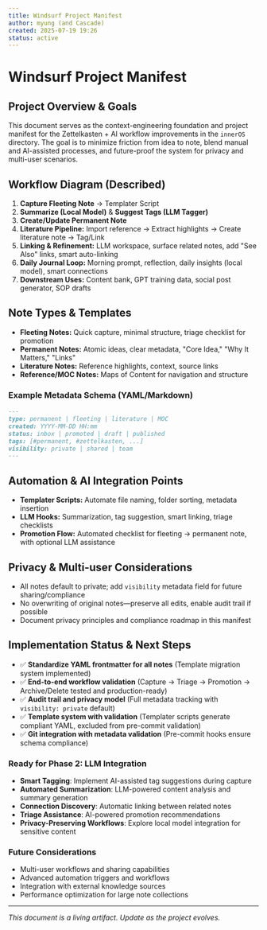 ```yaml
---
title: Windsurf Project Manifest
author: myung (and Cascade)
created: 2025-07-19 19:26
status: active
---
```


# Windsurf Project Manifest

## Project Overview & Goals
This document serves as the context-engineering foundation and project manifest for the Zettelkasten + AI workflow improvements in the `innerOS` directory. The goal is to minimize friction from idea to note, blend manual and AI-assisted processes, and future-proof the system for privacy and multi-user scenarios.

## Workflow Diagram (Described)
1. **Capture Fleeting Note** → Templater Script
2. **Summarize (Local Model)** & **Suggest Tags (LLM Tagger)**
3. **Create/Update Permanent Note**
4. **Literature Pipeline:** Import reference → Extract highlights → Create literature note → Tag/Link
5. **Linking & Refinement:** LLM workspace, surface related notes, add "See Also" links, smart auto-linking
6. **Daily Journal Loop:** Morning prompt, reflection, daily insights (local model), smart connections
7. **Downstream Uses:** Content bank, GPT training data, social post generator, SOP drafts

## Note Types & Templates
- **Fleeting Notes:** Quick capture, minimal structure, triage checklist for promotion
- **Permanent Notes:** Atomic ideas, clear metadata, "Core Idea," "Why It Matters," "Links"
- **Literature Notes:** Reference highlights, context, source links
- **Reference/MOC Notes:** Maps of Content for navigation and structure

### Example Metadata Schema (YAML/Markdown)
```markdown
---
type: permanent | fleeting | literature | MOC
created: YYYY-MM-DD HH:mm
status: inbox | promoted | draft | published
tags: [#permanent, #zettelkasten, ...]
visibility: private | shared | team
---
```

## Automation & AI Integration Points
- **Templater Scripts:** Automate file naming, folder sorting, metadata insertion
- **LLM Hooks:** Summarization, tag suggestion, smart linking, triage checklists
- **Promotion Flow:** Automated checklist for fleeting → permanent note, with optional LLM assistance

## Privacy & Multi-user Considerations
- All notes default to private; add `visibility` metadata field for future sharing/compliance
- No overwriting of original notes—preserve all edits, enable audit trail if possible
- Document privacy principles and compliance roadmap in this manifest

## Implementation Status & Next Steps
- ✅ **Standardize YAML frontmatter for all notes** (Template migration system implemented)
- ✅ **End-to-end workflow validation** (Capture → Triage → Promotion → Archive/Delete tested and production-ready)
- ✅ **Audit trail and privacy model** (Full metadata tracking with `visibility: private` default)
- ✅ **Template system with validation** (Templater scripts generate compliant YAML, excluded from pre-commit validation)
- ✅ **Git integration with metadata validation** (Pre-commit hooks ensure schema compliance)

### Ready for Phase 2: LLM Integration
- **Smart Tagging**: Implement AI-assisted tag suggestions during capture
- **Automated Summarization**: LLM-powered content analysis and summary generation
- **Connection Discovery**: Automatic linking between related notes
- **Triage Assistance**: AI-powered promotion recommendations
- **Privacy-Preserving Workflows**: Explore local model integration for sensitive content

### Future Considerations
- Multi-user workflows and sharing capabilities
- Advanced automation triggers and workflows
- Integration with external knowledge sources
- Performance optimization for large note collections

---

_This document is a living artifact. Update as the project evolves._
